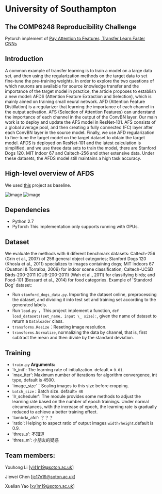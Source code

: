 # University of Southampton
## The COMP6248 Reproducibility Challenge
Pytorch implement of [Pay Attention to Features, Transfer Learn Faster CNNs](https://openreview.net/pdf?id=ryxyCeHtPB)
## Introduction
A common example of transfer learning is to train a model on a large data set, and then using the regularization methods on the target data to set fine-tune the pre-training weights. In order to explore the two questions of which neurons are available for source knowledge transfer and the importance of the target model in practice, the article proposes to establish a new model: AFDS (Attention Feature Extraction and Selection), which is mainly aimed on training small neural network. AFD (Attention Feature Distillation) is a regularizer that learning the importance of each channel in the output activation. AFS (Selection of Attention Features) can understand the importance of each channel in the output of the ConvBN layer. Our main work is to deploy and update the AFS model in ResNet-101. AFS consists of a global average pool, and then creating a fully connected (FC) layer after each ConvBN layer in the source model.  Finally, we use AFD regularization to fine-tune the target model on the target dataset to obtain the target model. AFDS is deployed on ResNet-101 and the latest calculation is simplified, and we use three data sets to train the model, there are Stanford Dogs 120, MIT Indoor 67 and Caltech-256 and other extensive data. Under these datasets, the AFDS model still maintains a high task accuracy.
## High-level overview of AFDS
We used [this](https://github.com/uhomelee/DeepLearningCourseWork) project as baseline.

![image](https://github.com/uhomelee/DeepLearningCourseWork/blob/master/pic/1.png)
![image](https://github.com/uhomelee/DeepLearningCourseWork/blob/master/pic/2.png)
## Dependencies
- Python 2.7
- PyTorch 
This implementation only supports running with GPUs.
## Dataset
We evaluate the methods with 6 diferent benchmark datasets: Caltech-256 (Grin et al., 2007) of 256 general object categories; Stanford Dogs 120 (Khosla et al., 2011) specializes to images containing dogs; MIT Indoors 67 (Quattoni & Torralba, 2009) for indoor scene classiﬁcation; Caltech-UCSD Birds-200-2011 (CUB-200-2011) (Wah et al., 2011) for classifying birds; and Food-101 (Bossard et al., 2014) for food categories. Example of 'Standord Dog' dataset:
- Run `stanford_dogs_data.py`. Importing the dataset online, preprocessing the dataset, and dividing it into test set and training set according to the generated labels.
- Run `load.py `，This project implement a function, `def load_datasets(set_name, input \_ size):`, given the name of dataset to return a `Dataloader` class. 
- `transforms.Resize`：Reseting image resolution.
-  `transforms.Normalize`, normalizing the data by channel, that is, first subtract the mean and then divide by the standard deviation.

## Training
- `train.py`
**Arguments:**
- 'lr_init': The learning rate of initialization. default = `0.01`.
- 'max_iter': Maximum number of iterations for algorithm convergence, int type, default is 4500.
- 'image_size'：Scaling images to this size before cropping.
- `batch_size` : Batch size. default= `48`
- 'lr_scheduler': The module provides some methods to adjust the learning rate based on the number of epoch trainings. Under normal     circumstances, with the increase of epoch, the learning rate is gradually reduced to achieve a better training effect.
- 'lambda_afd': ？？？
- 'ratio':  Helping to aspect ratio of output images `width/height`.default is 0.9.
- 'thres_s': 不知道
- 'thres_m': 小朋友的疑惑


## Team members:
Youhong Li [yl41n19@soton.ac.uk]

Jiewei Chen [jc17n19@soton.ac.uk]

Xuelian Yao [xy1m19@soton.ac.uk]
